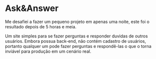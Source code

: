 # Ask&Answer

Me desafiei a fazer um pequeno projeto em apenas uma noite, este foi o resultado depois de 5 horas e meia.

Um site simples para se fazer perguntas e responder duvidas de outros usuários. Embora possua back-end, não contém cadastro de usuários, portanto qualquer um
pode fazer perguntas e respondê-las o que o torna inviável para produção em um cenário real.
